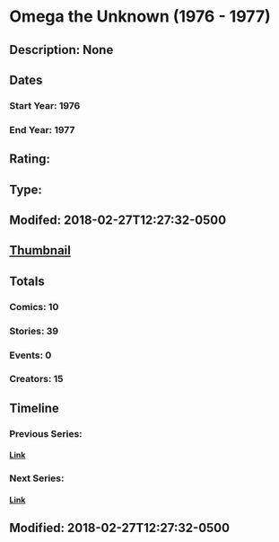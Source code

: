 # Omega the Unknown (1976 - 1977)
## Description: None
## Dates
### Start Year: 1976
### End Year: 1977
## Rating: 
## Type: 
## Modifed: 2018-02-27T12:27:32-0500
## [Thumbnail](http://i.annihil.us/u/prod/marvel/i/mg/a/50/5a9594f08ef5e.jpg)
## Totals
### Comics: 10
### Stories: 39
### Events: 0
### Creators: 15
## Timeline
### Previous Series: 
#### [Link]()
### Next Series: 
#### [Link]()
## Modified: 2018-02-27T12:27:32-0500